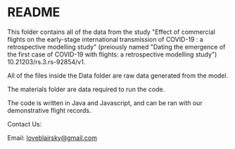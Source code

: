 # README
This folder contains all of the data from the study "Effect of commercial flights on the early-stage international transmission of COVID-19 : a retrospective modelling study" (preiously named "Dating the emergence of the first case of COVID-19 with flights: a retrospective modelling study") 
10.21203/rs.3.rs-92854/v1.

All of the files inside the Data folder are raw data generated from the model.

The materials folder are data required to run the code.

The code is written in Java and Javascript, and can be ran with our demonstrative flight records.

Contact Us:

Email: loveblairsky@gmail.com
